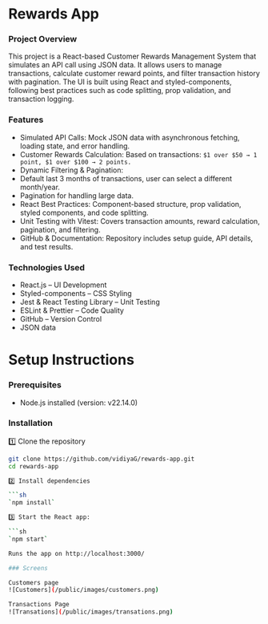 # Rewards App

### Project Overview

This project is a React-based Customer Rewards Management System that simulates an API call using JSON data. It allows users to manage transactions, calculate customer reward points, and filter transaction history with pagination. The UI is built using React and styled-components, following best practices such as code splitting, prop validation, and transaction logging.

### Features

- Simulated API Calls: Mock JSON data with asynchronous fetching, loading state, and error handling.
- Customer Rewards Calculation: Based on transactions:
  `$1 over $50 → 1 point, $1 over $100 → 2 points.`
- Dynamic Filtering & Pagination:
- Default last 3 months of transactions, user can select a different month/year.
- Pagination for handling large data.
- React Best Practices: Component-based structure, prop validation, styled components, and code splitting.
- Unit Testing with Vitest: Covers transaction amounts, reward calculation, pagination, and filtering.
- GitHub & Documentation: Repository includes setup guide, API details, and test results.

### Technologies Used

- React.js – UI Development
- Styled-components – CSS Styling
- Jest & React Testing Library – Unit Testing
- ESLint & Prettier – Code Quality
- GitHub – Version Control
- JSON data

# Setup Instructions

### Prerequisites

- Node.js installed (version: v22.14.0)

### Installation

1️⃣ Clone the repository

````sh
git clone https://github.com/vidiyaG/rewards-app.git
cd rewards-app

2️⃣ Install dependencies

```sh
`npm install`

3️⃣ Start the React app:

```sh
`npm start`

Runs the app on http://localhost:3000/

### Screens

Customers page
![Customers](/public/images/customers.png)

Transactions Page
![Transations](/public/images/transations.png)
````
